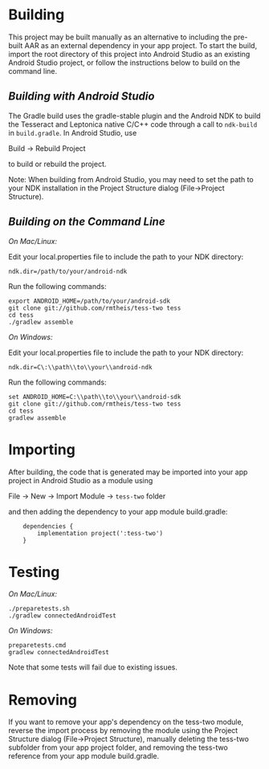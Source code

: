 # Building

This project may be built manually as an alternative to including the pre-built
AAR as an external dependency in your app project. To start the build, import
the root directory of this project into Android Studio as an existing Android
Studio project, or follow the instructions below to build on the command line.

## _Building with Android Studio_

The Gradle build uses the gradle-stable plugin and the Android NDK to
build the Tesseract and Leptonica native C/C++ code through a call to
`ndk-build` in `build.gradle`. In Android Studio, use 

Build -> Rebuild Project

to build or rebuild the project.

Note: When building from Android Studio, you may need to set the path to your
NDK installation in the Project Structure dialog (File->Project Structure).

## _Building on the Command Line_

_On Mac/Linux:_

Edit your local.properties file to include the path to your NDK directory:

    ndk.dir=/path/to/your/android-ndk

Run the following commands:

    export ANDROID_HOME=/path/to/your/android-sdk
    git clone git://github.com/rmtheis/tess-two tess
    cd tess
    ./gradlew assemble
		
_On Windows:_

Edit your local.properties file to include the path to your NDK directory:

    ndk.dir=C\:\\path\\to\\your\\android-ndk

Run the following commands:

    set ANDROID_HOME=C:\\path\\to\\your\\android-sdk
    git clone git://github.com/rmtheis/tess-two tess
    cd tess
    gradlew assemble

# Importing

After building, the code that is generated may be imported into your app
project in Android Studio as a module using

File -> New -> Import Module -> `tess-two` folder

and then adding the dependency to your app module build.gradle:

        dependencies {
            implementation project(':tess-two')
        }

# Testing

_On Mac/Linux:_

    ./preparetests.sh
    ./gradlew connectedAndroidTest

_On Windows:_

    preparetests.cmd
    gradlew connectedAndroidTest

Note that some tests will fail due to existing issues.

# Removing

If you want to remove your app's dependency on the tess-two module, reverse
the import process by removing the module using the Project Structure dialog
(File->Project Structure), manually deleting the tess-two subfolder from your
app project folder, and removing the tess-two reference from your app module
build.gradle.